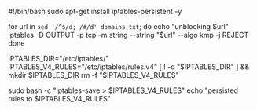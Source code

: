 #!/bin/bash
sudo apt-get install iptables-persistent -y

for url in `sed '/^$/d; /#/d' domains.txt`; do
   echo "unblocking $url"
   iptables -D OUTPUT -p tcp -m string --string "$url" --algo kmp -j REJECT
done

IPTABLES_DIR="/etc/iptables/"
IPTABLES_V4_RULES="/etc/iptables/rules.v4"
[ ! -d "$IPTABLES_DIR" ] && mkdir $IPTABLES_DIR
rm -f "$IPTABLES_V4_RULES"

sudo bash -c "iptables-save > $IPTABLES_V4_RULES"
echo "persisted rules to $IPTABLES_V4_RULES"
